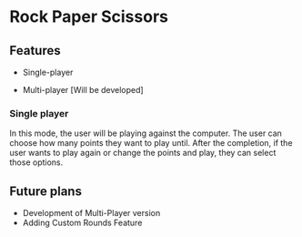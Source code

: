 
# Rock Paper Scissors




## Features

- Single-player

- Multi-player [Will be developed]


### Single player

In this mode, the user will be playing against the computer. The user can choose how many points they want to play until. After the completion, if the user wants to play again or change the points and play, they can select those options.
## Future plans
- Development of Multi-Player version
- Adding Custom Rounds Feature